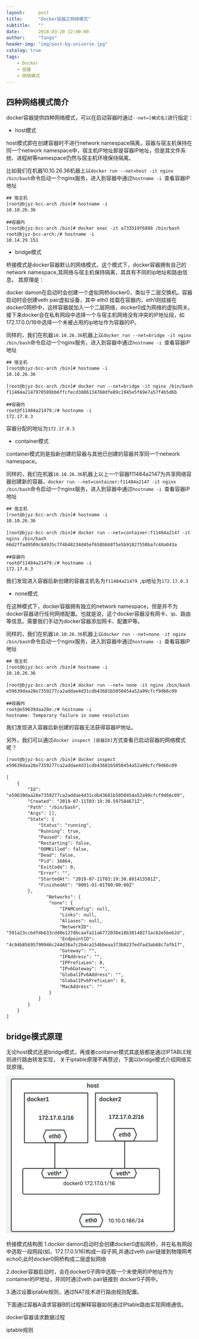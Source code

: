 ```yaml
---
layout:     post
title:      "Docker容器之网络模式"
subtitle:   ""
date:       2018-03-20 12:00:00
author:     "Tango"
header-img: "img/post-bg-universe.jpg"
catalog: true
tags:   
    - Docker
    - 容器
    - 网络模式
---
```


## 四种网络模式简介


docker容器提供四种网络模式，可以在启动容器时通过`--net=[模式名]`进行指定：

- host模式

host模式即在创建容器时不进行network namespace隔离，容器与宿主机保持在同一个network namespace中，宿主机IP地址即是容器IP地址，但是其文件系统、进程树等namespace仍然与宿主机环境保持隔离。


比如我们在机器10.10.26.36机器上以`docker run --net=host -it nginx /bin/bash`命令启动一个nginx服务，进入到容器中通过`hostname -i `查看容器IP地址

```
## 宿主机
[root@bjyz-bcc-arch /bin]# hostname -i
10.10.26.36

##容器内
[root@bjyz-bcc-arch /bin]# docker exec -it a733519f6888 /bin/bash
root@bjyz-bcc-arch:/# hostname -i
10.14.29.151

```


- bridge模式

桥接模式是docker容器默认的网络模式，这个模式下，docker容器拥有自己的network namespace,其网络与宿主机保持隔离，其具有不同的ip地址和路由信息。
其原理是：

docker damon在启动时会创建一个虚拟网桥docker0，类似于二层交换机。容器启动时会创建veth pair虚拟设备，其中 eth0 挂载在容器内，eth1则挂接在docker0网桥中，这样容器就加入一个二层网络，docker0成为网络的虚拟网关。接下来docker会在私有网段中选择一个与宿主机网络没有冲突的IP地址段，如172.17.0.0/16中选择一个未被占用的ip地址作为容器的IP。


同样的，我们在机器`10.10.26.36`机器上以`docker run --net=bridge -it nginx /bin/bash`命令启动一个nginx服务，进入到容器中通过`hostname -i `查看容器IP地址

```
## 宿主机
[root@bjyz-bcc-arch /bin]# hostname -i
10.10.26.36

[root@bjyz-bcc-arch /bin]# docker run --net=bridge -it nginx /bin/bash
f11484a2147970589bb6ffcfecd3886134768dfe89c1945e5f69e7a57f4b5d6b

##容器内
root@f11484a21479:/# hostname -i
172.17.0.3

```
容器分配的地址为`172.17.0.3`

- container模式

container模式则是指新创建的容器与其他已创建的容器共享同一个network namespace。

同样的，我们在机器`10.10.26.36`机器上以上一个容器f11484a2147为共享网络容器创建新的容器，`docker run --net=container:f11484a2147 -it nginx /bin/bash`命令启动一个nginx服务，进入到容器中通过`hostname -i `查看容器IP地址

```
## 宿主机
[root@bjyz-bcc-arch /bin]# hostname -i
10.10.26.36

[root@bjyz-bcc-arch /bin]# docker run --net=container:f11484a2147 -it nginx /bin/bash
66d2ffad9509c84935c7f4b48234d45ef658bbb8f5e5b91027550ba7c48a043a

##容器内
root@f11484a21479:/# hostname -i
172.17.0.3

```
我们发现进入容器后新创建的容器主机名为`f11484a21479 `,ip地址为`172.17.0.3`

- none模式

在这种模式下，docker容器拥有独立的network namespace，但是并不为docker容器进行任何网络配置。也就是说，这个docker容器没有网卡、ip、路由等信息。需要我们手动为docker容器添加网卡、配置IP等。

同样的，我们在机器`10.10.26.36`机器上以`docker run --net=none -it nginx /bin/bash`命令启动一个nginx服务，进入到容器中通过`hostname -i `查看容器IP地址

```
## 宿主机
[root@bjyz-bcc-arch /bin]# hostname -i
10.10.26.36

[root@bjyz-bcc-arch /bin]# docker run --net= none -it nginx /bin/bash
e59639daa28e7359277ca2addae4d31cdb43681b5050454a52a99cfcf9d66c09

##容器内
root@e59639daa28e:/# hostname -i
hostname: Temporary failure in name resolution

```
我们发现进入容器后新创建的容器无法获得容器IP地址。



另外，我们可以通过`docker inspect [容器ID]`方式查看已启动容器的网络模式呢？

```
[root@bjyz-bcc-arch /bin]# docker inspect e59639daa28e7359277ca2addae4d31cdb43681b5050454a52a99cfcf9d66c09

[
    {
        "Id": "e59639daa28e7359277ca2addae4d31cdb43681b5050454a52a99cfcf9d66c09",
        "Created": "2019-07-11T03:19:30.597584671Z",
        "Path": "/bin/bash",
        "Args": [],
        "State": {
            "Status": "running",
            "Running": true,
            "Paused": false,
            "Restarting": false,
            "OOMKilled": false,
            "Dead": false,
            "Pid": 16864,
            "ExitCode": 0,
            "Error": "",
            "StartedAt": "2019-07-11T03:19:30.801413501Z",
            "FinishedAt": "0001-01-01T00:00:00Z"
        },
               "Networks": {
                "none": {
                    "IPAMConfig": null,
                    "Links": null,
                    "Aliases": null,
                    "NetworkID": "591a23ccbdf4b633cdd0e127dbcaafa11a6772038e18b30140271ac62e5beb2d",
                    "EndpointID": "4c94b85695799946c244d36a7c2b4ca154bbeaa373b0237edfad3ab68c7afb17",
                    "Gateway": "",
                    "IPAddress": "",
                    "IPPrefixLen": 0,
                    "IPv6Gateway": "",
                    "GlobalIPv6Address": "",
                    "GlobalIPv6PrefixLen": 0,
                    "MacAddress": ""
                }
            }
        }
    }
]

```
 
## bridge模式原理

无论host模式还是bridge模式，再或者container模式其底层都是通过IPTABLE规则进行路由转发实现，
关于iptable原理不再赘述，下面以bridge模式介绍网络实现原理。

![](/img/in-post/docker-bridge.png)

桥接模式结构图
1.docker damon启动时会创建docker0虚拟网桥，并在私有网段中选取一段网段(如，172.17.0.1/16)构成一段子网,并通过veth pair链接到物理网考echo0,此时docker0网桥构成二层虚拟网络

2.docker容器启动时，会在docker0子网中选取一个未使用的IP地址作为container的IP地址，并同时通过veth pair链接到 docker0子网中。

3.通过设置iptable规则，通过NAT技术进行路由规则配置。



下面通过容器A请求容器B的过程解释容器如何通过IPtable路由实现网络通信。


docker容器请求数据过程


iptable规则
